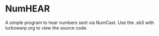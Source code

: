 # NumHEAR
A simple program to hear numbers sent via NumCast.
Use the .sb3 with turbowarp.org to view the source code.
